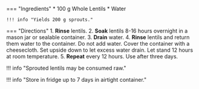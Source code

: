 === "Ingredients"
    * 100 g Whole Lentils
    * Water

    !!! info "Yields 200 g sprouts."

=== "Directions"
    1. **Rinse** lentils.
    2. **Soak** lentils 8-16 hours overnight in a mason jar or sealable container.
    3. **Drain** water.
    4. **Rinse** lentils and return them water to the container. Do not add water. Cover the container with a cheesecloth. Set upside down to let excess water drain. Let stand 12 hours at room temperature.
    5. **Repeat** every 12 hours. Use after three days.

!!! info "Sprouted lentils may be consumed raw."

!!! info "Store in fridge up to 7 days in airtight container."

[^hermannyt]:
    Fiedler, Julius.
    ["How to Sprout ANY Legume."](https://youtube.com/shorts/6oFG3Z-wEbg?si=WrubsPbjJND9HB8p)
    [_YouTube: @BakingHermann._](https://www.youtube.com/@BakingHermann)
    24 February 2024.
[^hermann_legumes]:
    Fiedler, Julius.
    ["Sprouted Legumes."](https://bakinghermann.com/sprouted-legumes/)
    _Baking Hermann._
    24 February 2024.
[^hermann_lentils]:
    Fiedler, Julius.
    ["Sprouted Lentils."](https://bakinghermann.com/sprouted-lentils/)
    _Baking Hermann._
    7 February 2024.
